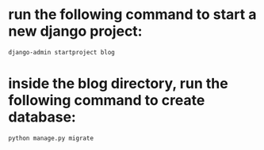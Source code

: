 # run the following command to start a new django project: 
`django-admin startproject blog`

# inside the blog directory, run the following command to create database: 
`python manage.py migrate`

